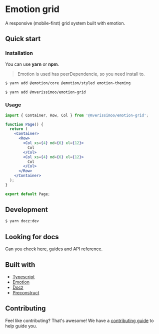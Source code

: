 # Emotion grid

A responsive (mobile-first) grid system built with emotion.

## Quick start

### Installation

You can use **yarn** or **npm**.

> Emotion is used has peerDependencie, so you need install to.

```bash
$ yarn add @emotion/core @emotion/styled emotion-theming
```

```bash
$ yarn add @mverissimoo/emotion-grid
```

### Usage

```jsx
import { Container, Row, Col } from '@mverissimoo/emotion-grid';

function Page() {
  return (
    <Container>
      <Row>
        <Col xs={4} md={6} xl={12}>
          Col
        </Col>
        <Col xs={4} md={6} xl={12}>
          Col
        </Col>
      </Row>
    </Container>
  );
}

export default Page;
```

## Development

```bash
$ yarn docz:dev
```

## Looking for docs

Can you check [here](https://emotion-grid.netlify.app/), guides and API reference.

## Built with

- [Typescript](https://www.typescriptlang.org/)
- [Emotion](https://emotion.sh/docs/introduction)
- [Docz](https://www.docz.site/)
- [Preconstruct](https://preconstruct.tools/)

## Contributing

Feel like contributing? That's awesome! We have a [contributing guide](https://google.com/) to help guide you.
